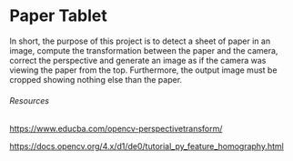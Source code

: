 # Paper Tablet

In short, the purpose of this project is to detect a sheet of paper in an image, compute the
transformation between the paper and the camera, correct the perspective and generate an image as if
the camera was viewing the paper from the top. Furthermore, the output image must be cropped
showing nothing else than the paper.

###### Resources
https://www.educba.com/opencv-perspectivetransform/

https://docs.opencv.org/4.x/d1/de0/tutorial_py_feature_homography.html